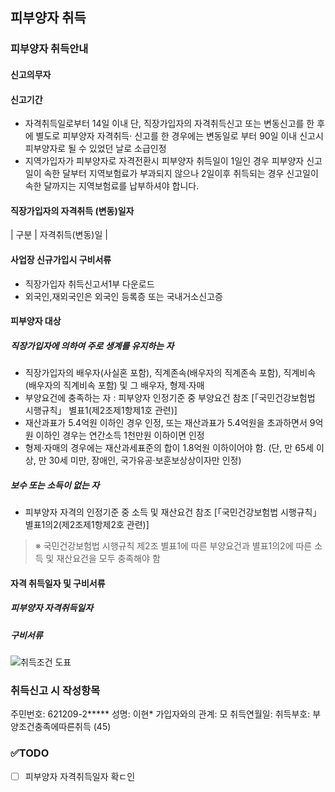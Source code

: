 ## 피부양자 취득

### 피부양자 취득안내

#### 신고의무자

#### 신고기간

- 자격취득일로부터 14일 이내
단, 직장가입자의 자격취득신고 또는 변동신고를 한 후에 별도로 피부양자 자격취득· 신고를 한 경우에는 변동일로 부터 90일 이내 신고시 피부양자로 될 수 있었던 날로 소급인정
- 지역가입자가 피부양자로 자격전환시 피부양자 취득일이 1일인 경우 피부양자 신고일이 속한 달부터 지역보험료가 부과되지 않으나 2일이후 취득되는 경우 신고일이 속한 달까지는 지역보험료를 납부하셔야 합니다.

#### 직장가입자의 자격취득 (변동)일자

| 구분 | 자격취득(변동)일 |

#### 사업장 신규가입시 구비서류

- 직장가입자 취득신고서1부 다운로드
- 외국인,재외국인은 외국인 등록증 또는 국내거소신고증 

#### 피부양자 대상

##### 직장가입자에 의하여 주로 생계를 유지하는 자

- 직장가입자의 배우자(사실혼 포함), 직계존속(배우자의 직계존속 포함), 직계비속(배우자의 직계비속 포함) 및 그 배우자, 형제·자매
- 부양요건에 충족하는 자 : 피부양자 인정기준 중 부양요건 참조 [「국민건강보험법 시행규칙」 별표1(제2조제1항제1호 관련)]
- 재산과표가 5.4억원 이하인 경우 인정, 또는 재산과표가 5.4억원을 초과하면서 9억원 이하인 경우는 연간소득 1천만원 이하이면 인정
- 형제·자매의 경우에는 재산과세표준의 합이 1.8억원 이하이어야 함. (단, 만 65세 이상, 만 30세 미만, 장애인, 국가유공·보훈보상상이자만 인정)


##### 보수 또는 소득이 없는 자

- 피부양자 자격의 인정기준 중 소득 및 재산요건 참조 [「국민건강보험법 시행규칙」 별표1의2(제2조제1항제2호 관련)]

> ※ 국민건강보험법 시행규칙 제2조 별표1에 따른 부양요건과 별표1의2에 따른 소득 및 재산요건을 모두 충족해야 함

#### 자격 취득일자 및 구비서류

##### 피부양자 자격취득일자

##### 구비서류

![취득조건 도표](https://www.nhis.or.kr/_res/nhis/_share/img/images/img-policy-07500-1.png)

### 취득신고 시 작성항목

주민번호: 621209-2*****
성명: 이현*
가입자와의 관계: 모
취득연월일: 
취득부호: 부양조건충족에따른취득 (45)

### ✅TODO

- [ ] 피부양자 자격취득일자 확ㄷ인
